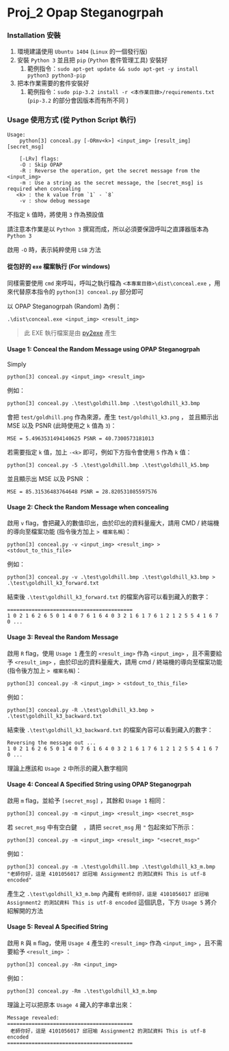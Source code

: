Proj_2 Opap Steganogrpah
=======================

### Installation 安裝

 1. 環境建議使用 `Ubuntu 1404` (`Linux` 的一個發行版)
 2. 安裝 `Python 3` 並且把 `pip` (`Python` 套件管理工具) 安裝好
    1. 範例指令：`sudo apt-get update && sudo apt-get -y install python3 python3-pip`
 3. 把本作業需要的套件安裝好
    1. 範例指令：`sudo pip-3.2 install -r <本作業目錄>/requirements.txt` (`pip-3.2` 的部分會因版本而有所不同 )

### Usage 使用方式 (從 Python Script 執行)

```
Usage:
    python[3] conceal.py [-ORmv<k>] <input_img> [result_img] [secret_msg]

    [-LRv] flags:
    -O : Skip OPAP
    -R : Reverse the operation, get the secret message from the <input_img>
    -m : Use a string as the secret message, the [secret_msg] is required when concealing
   <k> : the k value from `1` - `8`
    -v : show debug message
```

不指定 `k` 值時，將使用 `3` 作為預設值  

請注意本作業是以 `Python 3` 撰寫而成，所以必須要保證呼叫之直譯器版本為 `Python 3`  

啟用 `-O` 時，表示純粹使用 `LSB` 方法  

#### 從包好的 `exe` 檔案執行 (For windows)

同樣需要使用 `cmd` 來呼叫，呼叫之執行檔為 `<本專案目錄>\dist\conceal.exe` ，用來代替原本指令的 `python[3] conceal.py` 部分即可  

以  OPAP Steganogrpah (Random) 為例：  

```
.\dist\conceal.exe <input_img> <result_img>
```

> 此 EXE 執行檔案是由 [py2exe](https://pypi.python.org/pypi/py2exe/) 產生

#### Usage 1: Conceal the Random Message using OPAP Steganogrpah

Simply  

```
python[3] conceal.py <input_img> <result_img>
```

例如：  

```
python[3] conceal.py .\test\goldhill.bmp .\test\goldhill_k3.bmp
```

會把 `test/goldhill.png` 作為來源，產生 `test/goldhill_k3.png` ， 並且顯示出 MSE 以及 PSNR (此時使用之 `k` 值為 `3`)：  

```
MSE = 5.4963531494140625 PSNR = 40.7300573181013
```

若需要指定 `k` 值，加上 `-<k>` 即可，例如下方指令會使用 `5` 作為 `k` 值：  

```
python[3] conceal.py -5 .\test\goldhill.bmp .\test\goldhill_k5.bmp
```

並且顯示出 MSE 以及 PSNR ：  

```
MSE = 85.31536483764648 PSNR = 28.820531085597576
```

#### Usage 2: Check the Random Message when concealing

啟用 `v` flag，會把藏入的數值印出，由於印出的資料量龐大，請用 CMD / 終端機的導向至檔案功能 (指令後方加上 `> 檔案名稱`)：   

```
python[3] conceal.py -v <input_img> <result_img> > <stdout_to_this_file>
```

例如：  

```
python[3] conceal.py -v .\test\goldhill.bmp .\test\goldhill_k3.bmp > .\test\goldhill_k3_forward.txt
```

結束後 `.\test\goldhill_k3_forward.txt` 的檔案內容可以看到藏入的數字：  

```
=========================================
1 0 2 1 6 2 6 5 0 1 4 0 7 6 1 6 4 0 3 2 1 6 1 7 6 1 2 1 2 5 5 4 1 6 7 0 ...
```

#### Usage 3: Reveal the Random Message

啟用 `R` flag，使用 `Usage 1` 產生的 `<result_img>` 作為 `<input_img>` ，且不需要給予 `<result_img>` ，由於印出的資料量龐大，請用 cmd / 終端機的導向至檔案功能 (指令後方加上 `> 檔案名稱`)：  

```
python[3] conceal.py -R <input_img> > <stdout_to_this_file>
```

例如：  

```
python[3] conceal.py -R .\test\goldhill_k3.bmp > .\test\goldhill_k3_backward.txt
```

結束後 `.\test\goldhill_k3_backward.txt` 的檔案內容可以看到藏入的數字：  

```
Reversing the message out ...
1 0 2 1 6 2 6 5 0 1 4 0 7 6 1 6 4 0 3 2 1 6 1 7 6 1 2 1 2 5 5 4 1 6 7 0 ...
```

理論上應該和 `Usage 2` 中所示的藏入數字相同  

#### Usage 4: Conceal A Specified String using OPAP Steganogrpah

啟用 `m` flag，並給予 `[secret_msg]` ，其餘和 `Usage 1` 相同：  

```
python[3] conceal.py -m <input_img> <result_img> <secret_msg>
```

若 `secret_msg` 中有空白鍵 ` ` ，請把 `secret_msg` 用 `"` 包起來如下所示：  

```
python[3] conceal.py -m <input_img> <result_img> "<secret_msg>"
```

例如：  

```
python[3] conceal.py -m .\test\goldhill.bmp .\test\goldhill_k3_m.bmp "老師你好，這是 4101056017 邱冠喻 Assignment2 的測試資料 This is utf-8 encoded"
```

產生之 `.\test\goldhill_k3_m.bmp` 內藏有 `老師你好，這是 4101056017 邱冠喻 Assignment2 的測試資料 This is utf-8 encoded` 這個訊息，下方 `Usage 5` 將介紹解開的方法  

#### Usage 5: Reveal A Specified String

啟用 `R` 與 `m` flag，使用 `Usage 4` 產生的 `<result_img>` 作為 `<input_img>` ，且不需要給予 `<result_img>` ：  

```
python[3] conceal.py -Rm <input_img>
```

例如：  

```
python[3] conceal.py -Rm .\test\goldhill_k3_m.bmp
```

理論上可以把原本  `Usage 4` 藏入的字串拿出來：  

```
Message revealed:
=========================================
 老師你好，這是 4101056017 邱冠喻 Assignment2 的測試資料 This is utf-8 encoded
=========================================
```
